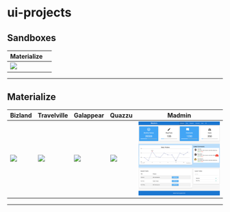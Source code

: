 # ui-projects

## Sandboxes

| Materialize                           |     |
| ------------------------------------- | --- |
| ![](./images/materialize-sandbox.png) |     |

<hr />

## Materialize

| Bizland                   | Travelville                   | Galappear                   | Quazzu                   | Madmin                   |
| ------------------------- | ----------------------------- | --------------------------- | ------------------------ | ------------------------ |
| ![](./images/bizland.png) | ![](./images/travelville.png) | ![](./images/galappear.png) | ![](./images/quazzu.png) | ![](./images/madmin.png) |

<hr />
